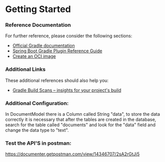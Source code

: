 # Getting Started

### Reference Documentation
For further reference, please consider the following sections:

* [Official Gradle documentation](https://docs.gradle.org)
* [Spring Boot Gradle Plugin Reference Guide](https://docs.spring.io/spring-boot/docs/3.2.3/gradle-plugin/reference/html/)
* [Create an OCI image](https://docs.spring.io/spring-boot/docs/3.2.3/gradle-plugin/reference/html/#build-image)

### Additional Links
These additional references should also help you:

* [Gradle Build Scans – insights for your project's build](https://scans.gradle.com#gradle)

### Additional Configuration:
In DocumentModel there is a Column called String "data", to store the data correctly it is necessary that after the tables are created in the database, search for the table called "documents" and look for the "data" field and change the data type to "text".


### Test the API'S in postman:
https://documenter.getpostman.com/view/14346707/2sA2rGtJj5
